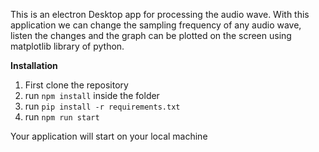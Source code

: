This is an electron Desktop app for processing the audio wave. With this application we can change the sampling frequency of any audio wave, listen the changes
and the graph can be plotted on the screen using matplotlib library of python. 

**Installation**
1. First clone the repository
2. run `npm install` inside the folder 
3. run `pip install -r requirements.txt` 
4. run `npm run start`

Your application will start on your local machine
